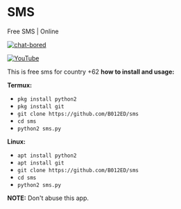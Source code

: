 # SMS
Free SMS | Online

[![chat-bored](https://img.shields.io/badge/endpoint?url=https://b012ed.github.io/chat-B012ED.json&style=?style=for-the-badge&logo=steam)](https://b012ed.github.io/chat.html)

[![YouTube](https://img.shields.io/badge/endpoint?url=https://b012ed.github.io/B012ED.json&style=?style=for-the-badge&logo=youtube)](https://youtu.be/vVlLwvxHI0c) 

This is free sms for country +62 
**how to install and usage:**

**Termux:**
* `pkg install python2`
* `pkg install git`
* `git clone https://github.com/B012ED/sms`
* `cd sms`
* `python2 sms.py`

**Linux:**
* `apt install python2`
* `apt install git`
* `git clone https://github.com/B012ED/sms`
* `cd sms`
* `python2 sms.py`

**NOTE:** Don't abuse this app.

